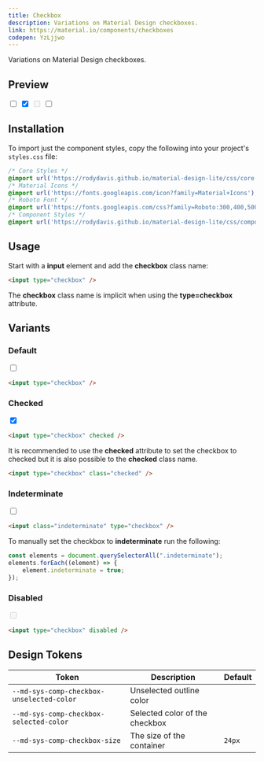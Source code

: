 ```yaml
---
title: Checkbox
description: Variations on Material Design checkboxes.
link: https://material.io/components/checkboxes
codepen: YzLjjwo
---
```


Variations on Material Design checkboxes.

## Preview

<div class="preview">
    <input type="checkbox" />
    <input type="checkbox" checked />
    <input type="checkbox" disabled />
    <input class="indeterminate" type="checkbox" />
</div>

## Installation

To import just the component styles, copy the following into your project's `styles.css` file:

```css
/* Core Styles */
@import url('https://rodydavis.github.io/material-design-lite/css/core.css');
/* Material Icons */
@import url('https://fonts.googleapis.com/icon?family=Material+Icons');
/* Roboto Font */
@import url('https://fonts.googleapis.com/css?family=Roboto:300,400,500,700&amp;display=swap');
/* Component Styles */
@import url('https://rodydavis.github.io/material-design-lite/css/components/checkbox/style.css');
```

## Usage

Start with a **input** element and add the **checkbox** class name:

```html
<input type="checkbox" />
```

The **checkbox** class name is implicit when using the **type=checkbox** attribute.

## Variants

### Default

<div class="preview">
    <input type="checkbox" />
</div>

```html
<input type="checkbox" />
```

### Checked

<div class="preview">
    <input type="checkbox" checked />
</div>

```html
<input type="checkbox" checked />
```

It is recommended to use the **checked** attribute to set the checkbox to checked but it is also possible to the **checked** class name.

```html
<input type="checkbox" class="checked" />
```

### Indeterminate

<div class="preview">
    <input class="indeterminate" type="checkbox" />
</div>

```html
<input class="indeterminate" type="checkbox" />
```

To manually set the checkbox to **indeterminate** run the following:

```js
const elements = document.querySelectorAll(".indeterminate");
elements.forEach((element) => {
    element.indeterminate = true;
});
```

### Disabled

<div class="preview">
    <input type="checkbox" disabled />
</div>

```html
<input type="checkbox" disabled />
```

## Design Tokens

| Token                       | Description                        | Default                                                                                         |
|-----------------------------|------------------------------------|-------------------------------------------------------------------------------------------------|
| `--md-sys-comp-checkbox-unselected-color`    | Unselected outline color   | <div class="tooltip token-box color-outline" data-tooltip="--md-sys-color-outline"></div>       |
| `--md-sys-comp-checkbox-selected-color` | Selected color of the checkbox | <div class="tooltip token-box color-primary" data-tooltip="--md-sys-color-primary"></div> |
| `--md-sys-comp-checkbox-size`  | The size of the container         | `24px`                                                                                         |

<script>
  const elements = document.querySelectorAll(".indeterminate");
  elements.forEach((element) => {
    element.indeterminate = true;
  });
</script>